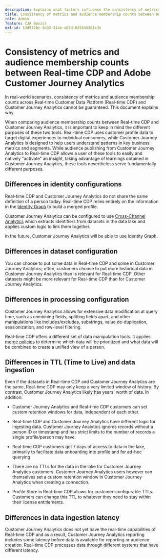```yaml
---
description: Explains what factors influence the consistency of metrics and audience membership counts between Real-time Customer Data Platform (Real-time CDP) and Customer Journey Analytics.
title: Consistency of metrics and audience membership counts between Real-time CDP and Customer Journey Analytics
role: Admin
feature: CJA Basics
exl-id: 13d972bc-3d32-414e-a67d-845845381c3e
---
```


# Consistency of metrics and audience membership counts between Real-time CDP and Adobe Customer Journey Analytics

In real-world scenarios, consistency of metrics and audience membership counts across Real-time Customer Data Platform (Real-time CDP) and Customer Journey Analytics cannot be guaranteed. This document explains why. 

When comparing audience membership counts between Real-time CDP and Customer Journey Analytics, it is important to keep in mind the different purposes of these two tools. Real-time CDP uses customer profile data to target digital experiences to individual consumers, while Customer Journey Analytics is designed to help users understand patterns in key business metrics and segments. While audience publishing from Customer Journey Analytics to Real-time CDP allows a user of these tools to easily and natively "activate" an insight, taking advantage of learnings obtained in Customer Journey Analytics, these tools nevertheless serve fundamentally different purposes. 

## Differences in identity configurations

Real-time CDP and Customer Journey Analytics do not share the same definition of a person today. Real-time CDP relies entirely on the information in the [Identity Graph](https://experienceleague.adobe.com/docs/platform-learn/tutorials/identities/understanding-identity-and-identity-graphs.html?lang=en) to build a merged profile.

Customer Journey Analytics can be configured to use [Cross-Channel Analytics](/help/cca/overview.md) which extracts identifiers from datasets in the data lake and applies custom logic to link them together.

In the future, Customer Journey Analytics will be able to use Identity Graph.

## Differences in dataset configuration 

You can choose to put some data in Real-time CDP and some in Customer Journey Analytics; often, customers choose to put more historical data in Customer Journey Analytics than is relevant for Real-time CDP. Other datasets might be more relevant for Real-time CDP than for Customer Journey Analytics.

## Differences in processing configuration

Customer Journey Analytics allows for extensive data modification at query time, such as combining fields, splitting fields apart, and other manipulations like includes/excludes, substrings, value de-duplication, sessionization, and row-level filtering.

Real-time CDP offers a different set of data manipulation tools. It applies [merge policies](https://experienceleague.adobe.com/docs/experience-platform/profile/merge-policies/overview.html?lang=en) to determine which data will be prioritized and what data will be combined to create a unified view of a person. 

## Differences in TTL (Time to Live) and data ingestion

Even if the datasets in Real-time CDP and Customer Journey Analytics are the same, Real-time CDP may only keep a very limited window of history. By contrast, Customer Journey Analytics likely has years' worth of data. In addition:

*   Customer Journey Analytics and Real-time CDP customers can set custom retention windows for data, independent of each other. 

*   Real-time CDP and Customer Journey Analytics have different logic for ingesting data. Customer Journey Analytics ignores records without a person ID or timestamp and has strict limits to the number of records a single profile/person may have.

*   Real-time CDP customers get 7 days of access to data in the lake, primarily to facilitate data onboarding into profile and for ad-hoc querying.

*   There are no TTLs for the data in the lake for Customer Journey Analytics customers. Customer Journey Analytics users however can themselves set a custom retention window in Customer Journey Analytics when creating a connection.

*   Profile Store in Real-time CDP allows for customer-configurable TTLs. Customers can change this TTL to whatever they need to stay within their license entitlements.

## Differences in data ingestion latency

Customer Journey Analytics does not yet have the real-time capabilities of Real-time CDP and as a result, Customer Journey Analytics reporting includes some latency before data is available for reporting or audience creation. Real-time CDP processes data through different systems that have different latency.
